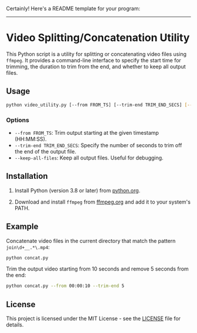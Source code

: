 Certainly! Here's a README template for your program:

---

# Video Splitting/Concatenation Utility

This Python script is a utility for splitting or concatenating video files using `ffmpeg`. It provides a command-line interface to specify the start time for trimming, the duration to trim from the end, and whether to keep all output files.

## Usage

```bash
python video_utility.py [--from FROM_TS] [--trim-end TRIM_END_SECS] [--keep-all-files]
```

### Options

- `--from FROM_TS`: Trim output starting at the given timestamp (HH:MM:SS).
- `--trim-end TRIM_END_SECS`: Specify the number of seconds to trim off the end of the output file.
- `--keep-all-files`: Keep all output files. Useful for debugging.

## Installation

1. Install Python (version 3.8 or later) from [python.org](https://www.python.org/downloads/).

2. Download and install `ffmpeg` from [ffmpeg.org](https://ffmpeg.org/download.html) and add it to your system's PATH.

## Example

Concatenate video files in the current directory that match the pattern `join\d+__.*\.mp4`:
```bash
python concat.py
```

Trim the output video starting from 10 seconds and remove 5 seconds from the end:
```bash
python concat.py --from 00:00:10 --trim-end 5
```

## License

This project is licensed under the MIT License - see the [LICENSE](LICENSE) file for details.
